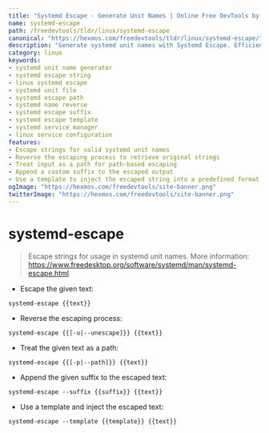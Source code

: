 ```yaml
---
title: "Systemd Escape - Generate Unit Names | Online Free DevTools by Hexmos"
name: systemd-escape
path: /freedevtools/tldr/linux/systemd-escape
canonical: "https://hexmos.com/freedevtools/tldr/linux/systemd-escape/"
description: "Generate systemd unit names with Systemd Escape. Efficiently escape strings for systemd and reverse the process for easy manipulation. Free online tool, no registration required."
category: linux
keywords:
- systemd unit name generator
- systemd escape string
- linux systemd escape
- systemd unit file
- systemd escape path
- systemd name reverse
- systemd escape suffix
- systemd escape template
- systemd service manager
- linux service configuration
features:
- Escape strings for valid systemd unit names
- Reverse the escaping process to retrieve original strings
- Treat input as a path for path-based escaping
- Append a custom suffix to the escaped output
- Use a template to inject the escaped string into a predefined format
ogImage: "https://hexmos.com/freedevtools/site-banner.png"
twitterImage: "https://hexmos.com/freedevtools/site-banner.png"
---
```


# systemd-escape

> Escape strings for usage in systemd unit names.
> More information: <https://www.freedesktop.org/software/systemd/man/systemd-escape.html>.

- Escape the given text:

`systemd-escape {{text}}`

- Reverse the escaping process:

`systemd-escape {{[-u|--unescape]}} {{text}}`

- Treat the given text as a path:

`systemd-escape {{[-p|--path]}} {{text}}`

- Append the given suffix to the escaped text:

`systemd-escape --suffix {{suffix}} {{text}}`

- Use a template and inject the escaped text:

`systemd-escape --template {{template}} {{text}}`
